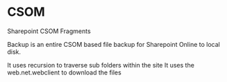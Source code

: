 # CSOM
Sharepoint CSOM Fragments

Backup is an entire CSOM based file backup for Sharepoint Online to local disk.

It uses recursion to traverse sub folders within the site
It uses the web.net.webclient to download the files
